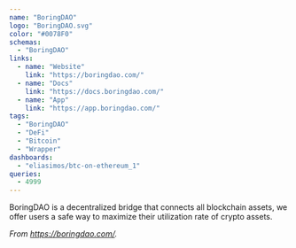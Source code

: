 ```yaml
---
name: "BoringDAO"
logo: "BoringDAO.svg"
color: "#0078F0"
schemas:
  - "BoringDAO"
links:
  - name: "Website"
    link: "https://boringdao.com/"
  - name: "Docs"
    link: "https://docs.boringdao.com/"
  - name: "App"
    link: "https://app.boringdao.com/"
tags:
  - "BoringDAO"
  - "DeFi"
  - "Bitcoin"
  - "Wrapper"
dashboards:
  - "eliasimos/btc-on-ethereum_1"
queries:
  - 4999
---
```


BoringDAO is a decentralized bridge that connects all blockchain assets, we offer users a safe way to maximize their utilization rate of crypto assets.

*From https://boringdao.com/.*

